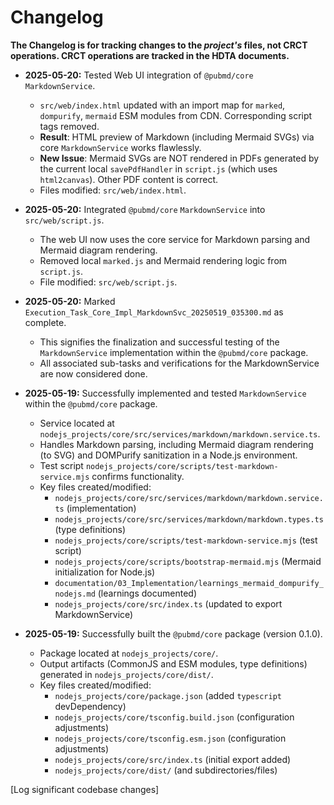 # Changelog
**The Changelog is for tracking changes to the *project's* files, not CRCT operations. CRCT operations are tracked in the HDTA documents.**

- **2025-05-20:** Tested Web UI integration of `@pubmd/core` `MarkdownService`.
    - `src/web/index.html` updated with an import map for `marked`, `dompurify`, `mermaid` ESM modules from CDN. Corresponding script tags removed.
    - **Result**: HTML preview of Markdown (including Mermaid SVGs) via core `MarkdownService` works flawlessly.
    - **New Issue**: Mermaid SVGs are NOT rendered in PDFs generated by the current local `savePdfHandler` in `script.js` (which uses `html2canvas`). Other PDF content is correct.
    - Files modified: `src/web/index.html`.

- **2025-05-20:** Integrated `@pubmd/core` `MarkdownService` into `src/web/script.js`.
    - The web UI now uses the core service for Markdown parsing and Mermaid diagram rendering.
    - Removed local `marked.js` and Mermaid rendering logic from `script.js`.
    - File modified: `src/web/script.js`.

- **2025-05-20:** Marked `Execution_Task_Core_Impl_MarkdownSvc_20250519_035300.md` as complete.
    - This signifies the finalization and successful testing of the `MarkdownService` implementation within the `@pubmd/core` package.
    - All associated sub-tasks and verifications for the MarkdownService are now considered done.

- **2025-05-19:** Successfully implemented and tested `MarkdownService` within the `@pubmd/core` package.
    - Service located at `nodejs_projects/core/src/services/markdown/markdown.service.ts`.
    - Handles Markdown parsing, including Mermaid diagram rendering (to SVG) and DOMPurify sanitization in a Node.js environment.
    - Test script `nodejs_projects/core/scripts/test-markdown-service.mjs` confirms functionality.
    - Key files created/modified:
        - `nodejs_projects/core/src/services/markdown/markdown.service.ts` (implementation)
        - `nodejs_projects/core/src/services/markdown/markdown.types.ts` (type definitions)
        - `nodejs_projects/core/scripts/test-markdown-service.mjs` (test script)
        - `nodejs_projects/core/scripts/bootstrap-mermaid.mjs` (Mermaid initialization for Node.js)
        - `documentation/03_Implementation/learnings_mermaid_dompurify_nodejs.md` (learnings documented)
        - `nodejs_projects/core/src/index.ts` (updated to export MarkdownService)

- **2025-05-19:** Successfully built the `@pubmd/core` package (version 0.1.0).
    - Package located at `nodejs_projects/core/`.
    - Output artifacts (CommonJS and ESM modules, type definitions) generated in `nodejs_projects/core/dist/`.
    - Key files created/modified:
        - `nodejs_projects/core/package.json` (added `typescript` devDependency)
        - `nodejs_projects/core/tsconfig.build.json` (configuration adjustments)
        - `nodejs_projects/core/tsconfig.esm.json` (configuration adjustments)
        - `nodejs_projects/core/src/index.ts` (initial export added)
        - `nodejs_projects/core/dist/` (and subdirectories/files)

[Log significant codebase changes]
